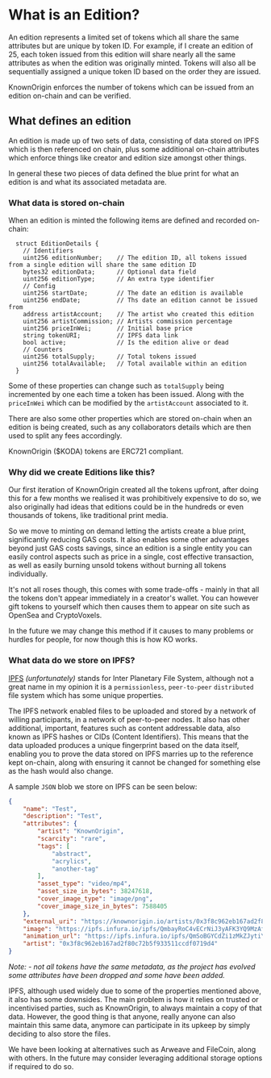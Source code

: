 # What is an Edition?

An edition represents a limited set of tokens which all share the same attributes but are unique by token ID. 
For example, if I create an edition of 25, each token issued from this edition will share nearly all the same attributes
 as when the edition was originally minted. Tokens will also all be sequentially assigned a unique token ID 
 based on the order they are issued.

KnownOrigin enforces the number of tokens which can be issued from an edition on-chain and can be verified. 

## What defines an edition

An edition is made up of two sets of data, consisting of data stored on IPFS which is then referenced on chain, 
plus some additional on-chain attributes which enforce things like creator and edition size amongst other things.

In general these two pieces of data defined the blue print for what an edition is and what its associated metadata are.

### What data is stored on-chain

When an edition is minted the following items are defined and recorded on-chain:

```solidity
  struct EditionDetails {
    // Identifiers
    uint256 editionNumber;    // The edition ID, all tokens issued from a single edition will share the same edition ID
    bytes32 editionData;      // Optional data field
    uint256 editionType;      // An extra type identifier
    // Config
    uint256 startDate;        // The date an edition is available
    uint256 endDate;          // Ths date an edition cannot be issued from
    address artistAccount;    // The artist who created this edition
    uint256 artistCommission; // Artists commission percentage
    uint256 priceInWei;       // Initial base price
    string tokenURI;          // IPFS data link
    bool active;              // Is the edition alive or dead
    // Counters
    uint256 totalSupply;      // Total tokens issued
    uint256 totalAvailable;   // Total available within an edition
  }
```

Some of these properties can change such as `totalSupply` being incremented by one each time a token has been issued. 
Along with the `priceInWei` which can be modified by the `artistAccount` associated to it.

There are also some other properties which are stored on-chain when an edition is being created, such as any collaborators 
details which are then used to split any fees accordingly.

KnownOrigin ($KODA) tokens are ERC721 compliant.

### Why did we create Editions like this?

Our first iteration of KnownOrigin created all the tokens upfront, after doing this for a few months we realised it was prohibitively 
expensive to do so, we also originally had ideas that editions could be in the hundreds or even thousands of tokens, 
like traditional print media.

So we move to minting on demand letting the artists create a blue print, significantly reducing GAS costs. It also
 enables some other advantages beyond just GAS costs savings, since an edition is a single entity you can easily control
  aspects such as price in a single, cost effective transaction, as well as easily burning unsold tokens without burning 
  all tokens individually.

It's not all roses though, this comes with some trade-offs - mainly in that all the tokens don't appear immediately in a creator's wallet. 
You can however gift tokens to yourself which then causes them to appear on site such as OpenSea and CryptoVoxels. 

In the future we may change this method if it causes to many problems or hurdles for people, for now though this is how KO works. 

### What data do we store on IPFS?

[IPFS](https://ipfs.io/) _(unfortunately)_ stands for Inter Planetary File System, although not a great name in my opinion 
it is a `permissionless`, `peer-to-peer` `distributed` file system which has some unique properties.

The IPFS network enabled files to be uploaded and stored by a network of willing participants, in a network of peer-to-peer nodes.
It also has other additional, important, features such as content addressable data, also known as IPFS hashes or CIDs (Content Identifiers). 
This means that the data uploaded produces a unique fingerprint based on the data itself, enabling you to prove the data stored on IPFS marries 
up to the reference kept on-chain, along with ensuring it cannot be changed for something else as the hash would also change.

A sample `JSON` blob we store on IPFS can be seen below:

```json
{
    "name": "Test",
    "description": "Test",
    "attributes": {
        "artist": "KnownOrigin",
        "scarcity": "rare",
        "tags": [
            "abstract",
            "acrylics",
            "another-tag"
        ],
        "asset_type": "video/mp4",
        "asset_size_in_bytes": 38247618,
        "cover_image_type": "image/png",
        "cover_image_size_in_bytes": 7588405
    },
    "external_uri": "https://knownorigin.io/artists/0x3f8c962eb167ad2f80c72b5f933511ccdf0719d4",
    "image": "https://ipfs.infura.io/ipfs/QmbayRoC4vECrNiJ3yAFK3YQ9MzAfhKgpAspNLRSBc8ZeV/asset.png",
    "animation_url": "https://ipfs.infura.io/ipfs/QmSoBGYCdZi1zMkZJytiYbyCG3dPKaG4fJmyQzAKihKfW3/asset.mp4",
    "artist": "0x3f8c962eb167ad2f80c72b5f933511ccdf0719d4"
}
```

_Note: - not all tokens have the same metadata, as the project has evolved some attributes have been dropped and some have been added._ 

IPFS, although used widely due to some of the properties mentioned above, it also has some downsides.
 The main problem is how it relies on trusted or incentivised parties, such as KnownOrigin, to always maintain a copy of that data. 
 However, the good thing is that anyone, really anyone can also maintain this same data, anymore can participate in its
  upkeep by simply deciding to also store the files.
 
We have been looking at alternatives such as Arweave and FileCoin, along with others.
 In the future may consider leveraging additional storage options if required to do so.  
